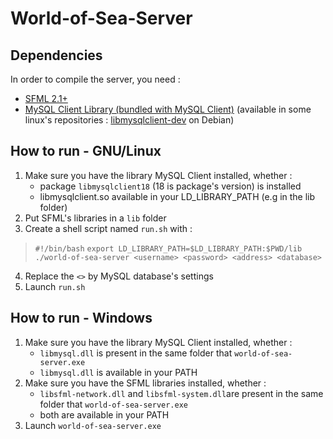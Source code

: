 World-of-Sea-Server
===================

Dependencies
------------
In order to compile the server, you need :

* [SFML 2.1+](http://sfml-dev.org/download/sfml/2.1/index.php)
* [MySQL Client Library (bundled with MySQL Client)](https://dev.mysql.com/downloads/mysql/) (available in some linux's repositories : [libmysqlclient-dev](https://packages.debian.org/stable/libmysqlclient-dev) on Debian)

How to run - GNU/Linux
-----------------------
1. Make sure you have the library MySQL Client installed, whether :
     + package `libmysqlclient18` (18 is package's version) is installed
     + libmysqlclient.so available in your LD_LIBRARY_PATH (e.g in the lib folder)
2. Put SFML's libraries in a `lib` folder
3. Create a shell script named `run.sh` with :
> `#!/bin/bash`
> `export LD_LIBRARY_PATH=$LD_LIBRARY_PATH:$PWD/lib`
> `./world-of-sea-server <username> <password> <address> <database>`
4. Replace the `<>` by MySQL database's settings
5. Launch `run.sh`

How to run - Windows
---------------------
1. Make sure you have the library MySQL Client installed, whether :
    + `libmysql.dll` is present in the same folder that `world-of-sea-server.exe`
    + `libmysql.dll` is available in your PATH
2. Make sure you have the SFML libraries installed, whether :
    + `libsfml-network.dll` and `libsfml-system.dll`are present in the same folder that `world-of-sea-server.exe`
    + both are available in your PATH
3. Launch `world-of-sea-server.exe`
